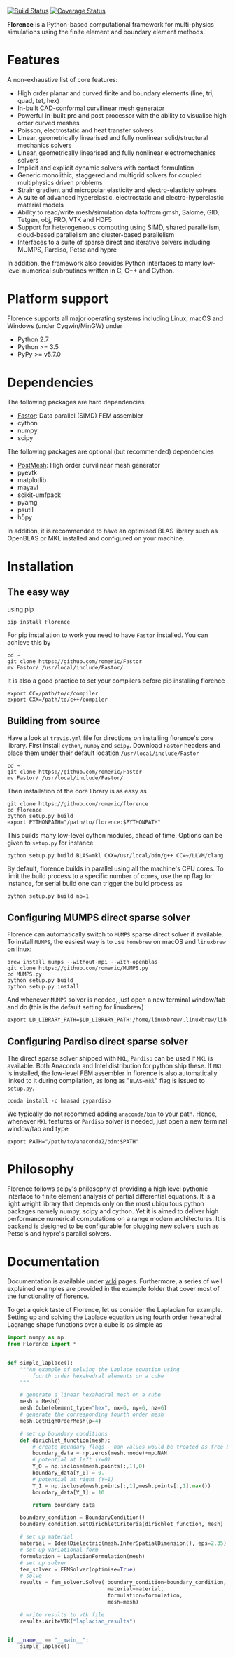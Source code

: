 [![Build Status](https://travis-ci.com/romeric/florence.svg?token=HFW6d19YsYpKDNwvtqDr&branch=master)](https://travis-ci.com/romeric/florence)
[![Coverage Status](https://coveralls.io/repos/github/romeric/florence/badge.svg?branch=master&service=github)](https://coveralls.io/github/romeric/florence?branch=master)

**Florence** is a Python-based computational framework for multi-physics simulations using the finite element and boundary element methods.

# Features
A non-exhaustive list of core features:
- High order planar and curved finite and boundary elements (line, tri, quad, tet, hex)
- In-built CAD-conformal curvilinear mesh generator
- Powerful in-built pre and post processor with the ability to visualise high order curved meshes
- Poisson, electrostatic and heat transfer solvers
- Linear, geometrically linearised and fully nonlinear solid/structural mechanics solvers
- Linear, geometrically linearised and fully nonlinear electromechanics solvers
- Implicit and explicit dynamic solvers with contact formulation
- Generic monolithic, staggered and multigrid solvers for coupled multiphysics driven problems
- Strain gradient and micropolar elasticity and electro-elasticty solvers
- A suite of advanced hyperelastic, electrostatic and electro-hyperelastic material models
- Ability to read/write mesh/simulation data to/from gmsh, Salome, GID, Tetgen, obj, FRO, VTK and HDF5
- Support for heterogeneous computing using SIMD, shared parallelism, cloud-based parallelism and cluster-based parallelism
- Interfaces to a suite of sparse direct and iterative solvers including MUMPS, Pardiso, Petsc and hypre

In addition, the framework also provides Python interfaces to many low-level numerical subroutines written in C, C++ and Cython.

# Platform support
Florence supports all major operating systems including Linux, macOS and Windows (under Cygwin/MinGW) under
- Python 2.7
- Python >= 3.5
- PyPy >= v5.7.0


# Dependencies
The following packages are hard dependencies
- [Fastor](https://github.com/romeric/Fastor):          Data parallel (SIMD) FEM assembler
- cython
- numpy
- scipy

The following packages are optional (but recommended) dependencies
- [PostMesh](https://github.com/romeric/PostMesh):      High order curvilinear mesh generator
- pyevtk
- matplotlib
- mayavi
- scikit-umfpack
- pyamg
- psutil
- h5py

In addition, it is recommended to have an optimised BLAS library such as OpenBLAS or MKL installed and configured on your machine.

# Installation
## The easy way
using pip

```
pip install Florence
```

For pip installation to work you need to have `Fastor` installed. You can achieve this by

```
cd ~
git clone https://github.com/romeric/Fastor
mv Fastor/ /usr/local/include/Fastor/
```

It is also a good practice to set your compilers before pip installing florence

```
export CC=/path/to/c/compiler
export CXX=/path/to/c++/compiler
```

## Building from source
Have a look at `travis.yml` file for directions on installing florence's core library. First install `cython`, `numpy` and `scipy`. Download `Fastor` headers and place them under their default location `/usr/local/include/Fastor`

```
cd ~
git clone https://github.com/romeric/Fastor
mv Fastor/ /usr/local/include/Fastor/
```

Then installation of the core library is as easy as

```
git clone https://github.com/romeric/florence
cd florence
python setup.py build
export PYTHONPATH="/path/to/florence:$PYTHONPATH"
```

This builds many low-level cython modules, ahead of time. Options can be given to `setup.py` for instance

```
python setup.py build BLAS=mkl CXX=/usr/local/bin/g++ CC=~/LLVM/clang
```

By default, florence builds in parallel using all the machine's CPU cores. To limit the build process to a specific number of cores, use the `np` flag for instance, for serial build one can trigger the build process as

```
python setup.py build np=1
```

## Configuring MUMPS direct sparse solver
Florence can automatically switch to `MUMPS` sparse direct solver if available. To install `MUMPS`, the easiest way is to use `homebrew` on macOS and `linuxbrew` on linux:

```
brew install mumps --without-mpi --with-openblas
git clone https://github.com/romeric/MUMPS.py
cd MUMPS.py
python setup.py build
python setup.py install
```

And whenever `MUMPS` solver is needed, just open a new terminal window/tab and do (this is the default setting for linuxbrew)
```
export LD_LIBRARY_PATH=$LD_LIBRARY_PATH:/home/linuxbrew/.linuxbrew/lib
```

## Configuring Pardiso direct sparse solver
The direct sparse solver shipped with `MKL`, `Pardiso` can be used if `MKL` is available. Both Anaconda and Intel distribution for python ship these.
If `MKL` is installed, the low-level FEM assembler in florence is also automatically linked to it during compilation, as long as "`BLAS=mkl`" flag is issued to `setup.py`.

```shell
conda install -c haasad pypardiso
```
We typically do not recommed adding `anaconda/bin` to your path. Hence, whenever `MKL` features or `Pardiso` solver is needed, just open a new terminal window/tab and type

```
export PATH="/path/to/anaconda2/bin:$PATH"
```

# Philosophy
Florence follows scipy's philosophy of providing a high level pythonic interface to finite element analysis of partial differential equations. It is a light weight library that depends only on the most ubiquitous python packages namely numpy, scipy and cython. Yet it is aimed to deliver high performance numerical computations on a range modern architectures. It is backend is designed to be configurable for plugging new solvers such as Petsc's and hypre's parallel solvers.

# Documentation
Documentation is available under [wiki](https://github.com/romeric/florence/wiki) pages. Furthermore, a series of well explained examples are provided in the example folder that cover most of the functionality of florence.

To get a quick taste of Florence, let us consider the Laplacian for example. Setting up and solving the Laplace equation using fourth order hexahedral Lagrange shape functions over a cube is as simple as

~~~python
import numpy as np
from Florence import *


def simple_laplace():
    """An example of solving the Laplace equation using
        fourth order hexahedral elements on a cube
    """

    # generate a linear hexahedral mesh on a cube
    mesh = Mesh()
    mesh.Cube(element_type="hex", nx=6, ny=6, nz=6)
    # generate the corresponding fourth order mesh
    mesh.GetHighOrderMesh(p=4)

    # set up boundary conditions
    def dirichlet_function(mesh):
        # create boundary flags - nan values would be treated as free boundary
        boundary_data = np.zeros(mesh.nnode)+np.NAN
        # potential at left (Y=0)
        Y_0 = np.isclose(mesh.points[:,1],0)
        boundary_data[Y_0] = 0.
        # potential at right (Y=1)
        Y_1 = np.isclose(mesh.points[:,1],mesh.points[:,1].max())
        boundary_data[Y_1] = 10.

        return boundary_data

    boundary_condition = BoundaryCondition()
    boundary_condition.SetDirichletCriteria(dirichlet_function, mesh)

    # set up material
    material = IdealDielectric(mesh.InferSpatialDimension(), eps=2.35)
    # set up variational form
    formulation = LaplacianFormulation(mesh)
    # set up solver
    fem_solver = FEMSolver(optimise=True)
    # solve
    results = fem_solver.Solve( boundary_condition=boundary_condition,
                                material=material,
                                formulation=formulation,
                                mesh=mesh)

    # write results to vtk file
    results.WriteVTK("laplacian_results")


if __name__ == "__main__":
    simple_laplace()
~~~